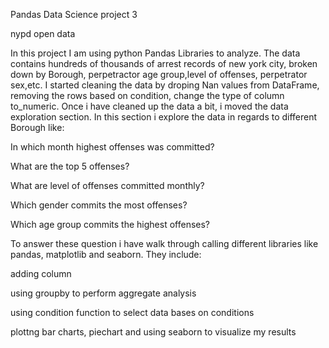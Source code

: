 Pandas Data Science project 3

nypd open data


In this project I am using python Pandas Libraries to analyze. The data contains hundreds of thousands of arrest records of new york city, broken down by Borough, perpetractor age group,level of offenses, perpetrator sex,etc.
I started cleaning the data by droping Nan values from DataFrame, removing the rows based on condition, change the type of column to_numeric.
Once i have cleaned up the data a bit, i moved the data exploration section. In this section i explore the data in regards to different Borough like:

In which month highest offenses was committed?

What are the top 5 offenses? 

What are level of offenses committed monthly?

Which gender commits the most offenses?

Which age group commits the highest offenses?

To answer these question i have walk through calling different libraries like pandas, matplotlib and seaborn. They include:

adding column

using groupby to perform aggregate analysis

using condition function to select data bases on conditions

plottng bar charts, piechart and using seaborn to visualize my results


